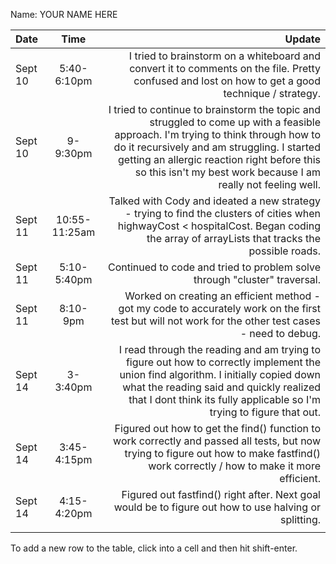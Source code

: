 Name: YOUR NAME HERE

| Date    |     Time      |                                                                                                                                                                                                                                                                                           Update |
|:--------|:-------------:|-------------------------------------------------------------------------------------------------------------------------------------------------------------------------------------------------------------------------------------------------------------------------------------------------:|
| Sept 10 |  5:40-6:10pm  |                                                                                                                                                I tried to brainstorm on a whiteboard and convert it to comments on the file. Pretty confused and lost on how to get a good technique / strategy. |
| Sept 10 |   9-9:30pm    | I tried to continue to brainstorm the topic and struggled to come up with a feasible approach. I'm trying to think through how to do it recursively and am struggling. I started getting an allergic reaction right before this so this isn't my best work because I am really not feeling well. |
| Sept 11 | 10:55-11:25am |                                                                                                        Talked with Cody and ideated a new strategy - trying to find the clusters of cities when highwayCost < hospitalCost. Began coding the array of arrayLists that tracks the possible roads. |
| Sept 11 |  5:10-5:40pm  |                                                                                                                                                                                                                        Continued to code and tried to problem solve through "cluster" traversal. |
| Sept 11 |   8:10-9pm    |                                                                                                                                            Worked on creating an efficient method - got my code to accurately work on the first test but will not work for the other test cases - need to debug. |
| Sept 14 |   3-3:40pm    |                                          I read through the reading and am trying to figure out how to correctly implement the union find algorithm. I initially copied down what the reading said and quickly realized that I dont think its fully applicable so I'm trying to figure that out. |
| Sept 14 |  3:45-4:15pm  |                                                                                                           Figured out how to get the find() function to work correctly and passed all tests, but now trying to figure out how to make fastfind() work correctly / how to make it more efficient. |
| Sept 14 |  4:15-4:20pm  |                                                                                                                                                                                            Figured out fastfind() right after. Next goal would be to figure out how to use halving or splitting. |
|         |               |                                                                                                                                                                                                                                                                                                  |


To add a new row to the table, click into a cell and then hit shift-enter.